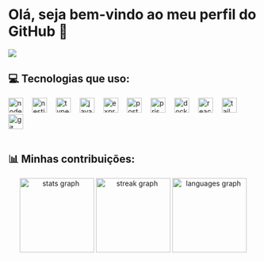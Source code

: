 # Olá, seja bem-vindo ao meu perfil do GitHub 👋

<div algin="center">
    <img src="https://www.iiserkol.ac.in/~cds/assets/image/intro_to_comp_programming.jpg"/>
</div>

<!-- ## 🌐 Redes Socials:

<div align="left">
  <img src="https://img.shields.io/static/v1?message=Instagram&logo=instagram&label=&color=E4405F&logoColor=white&labelColor=&style=for-the-badge" height="35" alt="instagram logo"  />
  <img src="https://img.shields.io/static/v1?message=LinkedIn&logo=linkedin&label=&color=0077B5&logoColor=white&labelColor=&style=for-the-badge" height="35" alt="linkedin logo"  />
</div>

<br> -->

## 💻 Tecnologias que uso:

<div align="left">
  <img src="https://cdn.simpleicons.org/nodedotjs/339933" height="30" alt="nodejs logo"  />
  <img width="10" />
  <img src="https://cdn.simpleicons.org/nestjs/E0234E" height="30" alt="nestjs logo"  />
  <img width="10" />
  <img src="https://cdn.simpleicons.org/typescript/3178C6" height="30" alt="typescript logo"  />
  <img width="10" />
  <img src="https://cdn.simpleicons.org/javascript/F7DF1E" height="30" alt="javascript logo"  />
  <img width="10" />
  <img src="https://cdn.simpleicons.org/express/000000" height="30" alt="express logo"  />
  <img width="10" />
  <img src="https://cdn.simpleicons.org/postgresql/4169E1" height="30" alt="postgresql logo"  />
  <img width="10" />
  <img src="https://cdn.simpleicons.org/prisma/2D3748" height="30" alt="prisma logo"  />
  <img width="10" />
  <img src="https://cdn.simpleicons.org/docker/2496ED" height="30" alt="docker logo"  />
  <img width="10" />
  <img src="https://cdn.simpleicons.org/react/61DAFB" height="30" alt="react logo"  />
  <img width="10" />
  <img src="https://cdn.simpleicons.org/tailwindcss/06B6D4" height="30" alt="tailwindcss logo"  />
  <img width="10" />
  <img src="https://cdn.simpleicons.org/git/F05032" height="30" alt="git logo"  />

</div>

<br>

## 📊 Minhas contribuições:

<div align="center">
  <img src="https://github-readme-stats.vercel.app/api?username=MateuzCabral&hide_title=false&hide_rank=false&show_icons=true&include_all_commits=true&count_private=true&disable_animations=false&theme=midnight-purple&locale=en&hide_border=false" height="150"  alt="stats graph"  />
  <img src="https://streak-stats.demolab.com?user=MateuzCabral&locale=pt-br&mode=daily&theme=midnight-purple&hide_border=false&border_radius=5" height="150" alt="streak graph"  />
  <img src="https://github-readme-stats.vercel.app/api/top-langs?username=MateuzCabral&locale=pt-br&hide_title=false&layout=compact&card_width=320&langs_count=5&theme=midnight-purple&hide_border=false" height="150" alt="languages graph"  />
</div>
